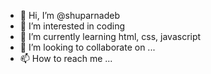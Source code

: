 - 👋 Hi, I’m @shuparnadeb
- 👀 I’m interested in coding
- 🌱 I’m currently learning html, css, javascript
- 💞️ I’m looking to collaborate on ...
- 📫 How to reach me ...

<!---
shuparnadeb/shuparnadeb is a ✨ special ✨ repository because its `README.md` (this file) appears on your GitHub profile.
You can click the Preview link to take a look at your changes.
--->
